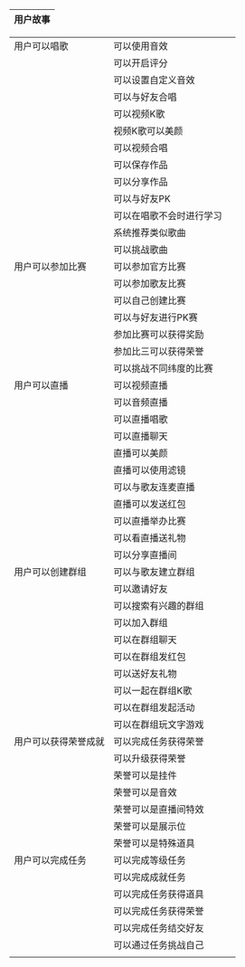 | 用户故事 |
| :--- |


|  |  |  |
| :--- | :--- | :--- |
| 用户可以唱歌 | 可以使用音效 |  |
|  | 可以开启评分 |  |
|  | 可以设置自定义音效 |  |
|  | 可以与好友合唱 |  |
|  | 可以视频K歌 |  |
|  | 视频K歌可以美颜 |  |
|  | 可以视频合唱 |  |
|  | 可以保存作品 |  |
|  | 可以分享作品 |  |
|  | 可以与好友PK |  |
|  | 可以在唱歌不会时进行学习 |  |
|  | 系统推荐类似歌曲 |  |
|  | 可以挑战歌曲 |  |
| 用户可以参加比赛 | 可以参加官方比赛 |  |
|  | 可以参加歌友比赛 |  |
|  | 可以自己创建比赛 |  |
|  | 可以与好友进行PK赛 |  |
|  | 参加比赛可以获得奖励 |  |
|  | 参加比三可以获得荣誉 |  |
|  | 可以挑战不同纬度的比赛 |  |
| 用户可以直播 | 可以视频直播 |  |
|  | 可以音频直播 |  |
|  | 可以直播唱歌 |  |
|  | 可以直播聊天 |  |
|  | 直播可以美颜 |  |
|  | 直播可以使用滤镜 |  |
|  | 可以与歌友连麦直播 |  |
|  | 直播可以发送红包 |  |
|  | 可以直播举办比赛 |  |
|  | 可以看直播送礼物 |  |
|  | 可以分享直播间 |  |
| 用户可以创建群组 | 可以与歌友建立群组 |  |
|  | 可以邀请好友 |  |
|  | 可以搜索有兴趣的群组 |  |
|  | 可以加入群组 |  |
|  | 可以在群组聊天 |  |
|  | 可以在群组发红包 |  |
|  | 可以送好友礼物 |  |
|  | 可以一起在群组K歌 |  |
|  | 可以在群组发起活动 |  |
|  | 可以在群组玩文字游戏 |  |
| 用户可以获得荣誉成就 | 可以完成任务获得荣誉 |  |
|  | 可以升级获得荣誉 |  |
|  | 荣誉可以是挂件 |  |
|  | 荣誉可以是音效 |  |
|  | 荣誉可以是直播间特效 |  |
|  | 荣誉可以是展示位 |  |
|  | 荣誉可以是特殊道具 |  |
| 用户可以完成任务 | 可以完成等级任务 |  |
|  | 可以完成成就任务 |  |
|  | 可以完成任务获得道具 |  |
|  | 可以完成任务获得荣誉 |  |
|  | 可以完成任务结交好友 |  |
|  | 可以通过任务挑战自己 |  |
|  |  |  |



